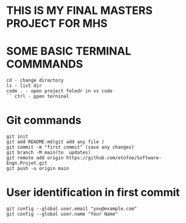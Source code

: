 # THIS IS MY FINAL MASTERS PROJECT FOR MHS
# SOME BASIC TERMINAL COMMMANDS
    cd - change directory
    ls - list dir
    code . - open project foledr in vs code
    `` ctrl - ppen terninal

# Git commands
    git init
    git add README.md(git add any file )
    git commit -m "first commit" (save any changes)
    git branch -M main(to  updates)
    git remote add origin https://github.com/etofoe/Software-Engn.Projet.git
    git push -u origin main
# User identification in first commit
    git config --global user.email "you@example.com"
    git config --global user.name "Your Name"